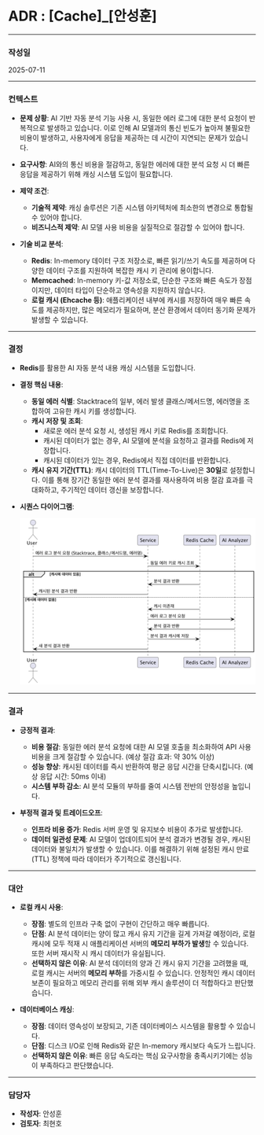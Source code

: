 # ADR : [Cache]_[안성훈]

---

### **작성일**
2025-07-11

---

### **컨텍스트**

-   **문제 상황**: AI 기반 자동 분석 기능 사용 시, 동일한 에러 로그에 대한 분석 요청이 반복적으로 발생하고 있습니다. 이로 인해 AI 모델과의 통신 빈도가 높아져 불필요한 비용이 발생하고, 사용자에게 응답을 제공하는 데 시간이 지연되는 문제가 있습니다.

-   **요구사항**: AI와의 통신 비용을 절감하고, 동일한 에러에 대한 분석 요청 시 더 빠른 응답을 제공하기 위해 캐싱 시스템 도입이 필요합니다.

-   **제약 조건**:
    -   **기술적 제약**: 캐싱 솔루션은 기존 시스템 아키텍처에 최소한의 변경으로 통합될 수 있어야 합니다.
    -   **비즈니스적 제약**: AI 모델 사용 비용을 실질적으로 절감할 수 있어야 합니다.

-   **기술 비교 분석**:
    -   **Redis**: In-memory 데이터 구조 저장소로, 빠른 읽기/쓰기 속도를 제공하며 다양한 데이터 구조를 지원하여 복잡한 캐시 키 관리에 용이합니다.
    -   **Memcached**: In-memory 키-값 저장소로, 단순한 구조와 빠른 속도가 장점이지만, 데이터 타입이 단순하고 영속성을 지원하지 않습니다.
    -   **로컬 캐시 (Ehcache 등)**: 애플리케이션 내부에 캐시를 저장하여 매우 빠른 속도를 제공하지만, 많은 메모리가 필요하며, 분산 환경에서 데이터 동기화 문제가 발생할 수 있습니다.

---

### **결정**

-   **Redis**를 활용한 AI 자동 분석 내용 캐싱 시스템을 도입합니다.

-   **결정 핵심 내용**:
    -   **동일 에러 식별**: Stacktrace의 일부, 에러 발생 클래스/메서드명, 에러명을 조합하여 고유한 캐시 키를 생성합니다.
    -   **캐시 저장 및 조회**:
        -   새로운 에러 분석 요청 시, 생성된 캐시 키로 Redis를 조회합니다.
        -   캐시된 데이터가 없는 경우, AI 모델에 분석을 요청하고 결과를 Redis에 저장합니다.
        -   캐시된 데이터가 있는 경우, Redis에서 직접 데이터를 반환합니다.
    -   **캐시 유지 기간(TTL)**: 캐시 데이터의 TTL(Time-To-Live)은 **30일**로 설정합니다. 이를 통해 장기간 동일한 에러 분석 결과를 재사용하여 비용 절감 효과를 극대화하고, 주기적인 데이터 갱신을 보장합니다.

-   **시퀀스 다이어그램**:

    ![cache_sequence_img.png](cache_sequence_img.png) 

---

### **결과**

-   **긍정적 결과**:
    -   **비용 절감**: 동일한 에러 분석 요청에 대한 AI 모델 호출을 최소화하여 API 사용 비용을 크게 절감할 수 있습니다. (예상 절감 효과: 약 30% 이상)
    -   **성능 향상**: 캐시된 데이터를 즉시 반환하여 평균 응답 시간을 단축시킵니다. (예상 응답 시간: 50ms 이내)
    -   **시스템 부하 감소**: AI 분석 모듈의 부하를 줄여 시스템 전반의 안정성을 높입니다.

-   **부정적 결과 및 트레이드오프**:
    -   **인프라 비용 증가**: Redis 서버 운영 및 유지보수 비용이 추가로 발생합니다.
    -   **데이터 일관성 문제**: AI 모델이 업데이트되어 분석 결과가 변경될 경우, 캐시된 데이터와 불일치가 발생할 수 있습니다. 이를 해결하기 위해 설정된 캐시 만료(TTL) 정책에 따라 데이터가 주기적으로 갱신됩니다.

---

### **대안**

-   **로컬 캐시 사용**:
    -   **장점**: 별도의 인프라 구축 없이 구현이 간단하고 매우 빠릅니다.
    -   **단점**: AI 분석 데이터는 양이 많고 캐시 유지 기간을 길게 가져갈 예정이라, 로컬 캐시에 모두 적재 시 애플리케이션 서버의 **메모리 부하가 발생**할 수 있습니다. 또한 서버 재시작 시 캐시 데이터가 유실됩니다.
    -   **선택하지 않은 이유**: AI 분석 데이터의 양과 긴 캐시 유지 기간을 고려했을 때, 로컬 캐시는 서버의 **메모리 부하**를 가중시킬 수 있습니다. 안정적인 캐시 데이터 보존이 필요하고 메모리 관리를 위해 외부 캐시 솔루션이 더 적합하다고 판단했습니다.

-   **데이터베이스 캐싱**:
    -   **장점**: 데이터 영속성이 보장되고, 기존 데이터베이스 시스템을 활용할 수 있습니다.
    -   **단점**: 디스크 I/O로 인해 Redis와 같은 In-memory 캐시보다 속도가 느립니다.
    -   **선택하지 않은 이유**: 빠른 응답 속도라는 핵심 요구사항을 충족시키기에는 성능이 부족하다고 판단했습니다.

---

### **담당자**

-   **작성자**: 안성훈
-   **검토자**: 최현호